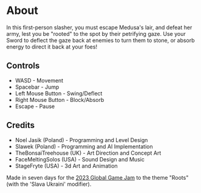 # About

In this first-person slasher, you must escape Medusa's lair, and defeat her army, lest you be "rooted" to the spot by their petrifying gaze. Use your Sword to deflect the gaze back at enemies to turn them to stone, or absorb energy to direct it back at your foes!

## Controls

- WASD - Movement
- Spacebar - Jump
- Left Mouse Button - Swing/Deflect
- Right Mouse Button - Block/Absorb
- Escape - Pause

## Credits

- Noel Jasik (Poland) - Programming and Level Design
- Slawek (Poland) - Programming and AI Implementation
- TheBonsaiTreehouse (UK) - Art Direction and Concept Art
- FaceMeltingSolos (USA) - Sound Design and Music
- StageFryte (USA) - 3d Art and Animation 

Made in seven days for the [2023 Global Game Jam](https://globalgamejam.org/2023/games/meduza-5) to the theme "Roots" (with the 'Slava Ukraini' modifier).
